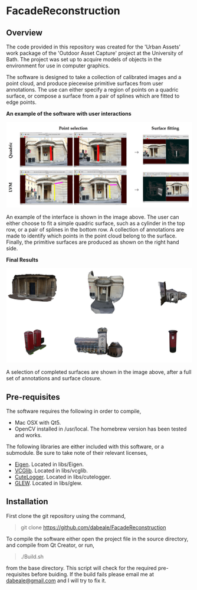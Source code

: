 # FacadeReconstruction

## Overview
The code provided in this repository was created for the 'Urban Assets' work package of the 'Outdoor Asset Capture' project at the University of Bath. The project was set up to acquire models of objects in the environment for use in computer graphics.

The software is designed to take a collection of calibrated images and a point cloud, and produce piecewise primitive surfaces from user annotations. The use can either specify a region of points on a quadric surface, or compose a surface from a pair of splines which are fitted to edge points.

**An example of the software with user interactions**

<img alt="Image of the interface" src="doc/SoftwareExample.png" width="800px" />

An example of the interface is shown in the image above. The user can either choose to fit a simple quadric surface, such as a cylinder in the top row, or a pair of splines in the bottom row. A collection of annotations are made to identify which points in the point cloud belong to the surface. Finally, the primitive surfaces are produced as shown on the right hand side.

**Final Results**

<img alt="Final Results" src="doc/FinalResults.png" width="800px" />

A selection of completed surfaces are shown in the image above, after a full set of annotations and surface closure.

## Pre-requisites

The software requires the following in order to compile,

* Mac OSX with Qt5.
* OpenCV installed in /usr/local. The homebrew version has been tested and works.

The following libraries are either included with this software, or a submodule. Be sure to take note of their relevant licenses,

* [Eigen](http://eigen.tuxfamily.org). Located in libs/Eigen.
* [VCGlib](http://vcg.isti.cnr.it/vcglib/). Located in libs/vcglib.
* [CuteLogger](https://github.com/dept2/CuteLogger). Located in libs/cutelogger.
* [GLEW](http://glew.sourceforge.net/). Located in libs/glew.

## Installation

First clone the git repository using the command,
> git clone https://github.com/dabeale/FacadeReconstruction

To compile the software either open the project file in the source directory, and compile from Qt Creator, or run,
> ./Build.sh

from the base directory. This script will check for the required pre-requisites before buiding. If the build fails please email me at dabeale@gmail.com and I will try to fix it.


